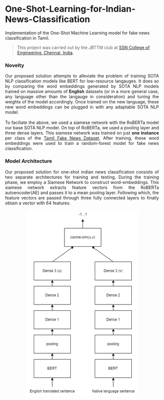 # One-Shot-Learning-for-Indian-News-Classification
Implementation of the One-Shot Machine Learning model for fake news classification in Tamil.
> This project was carried out by the JBTTM club at [SSN College of Engineering, Chennai, India](https://www.ssn.edu.in/college-of-engineering/computer-science-and-engineering-department-ssn-institutions/).


### Novelty
<div style="text-align: justify">
Our proposed solution attempts to alleviate the problem of training SOTA NLP classification models like BERT for low-resource langauges. It does so by comparing the word embeddings generated by SOTA NLP models trained on massive amounts of <b>English</b> datasets (or in a more general case, any language other than the langauge in consideration) and tuning the weights of the model accordingly. Once trained on the new language, these new word embeddings can be plugged in with any adaptable SOTA NLP model.
</div>
<br>
<div style="text-align: justify">
To faciliate the above, we used a siamese network with the RoBERTa model our base SOTA NLP model. On top of RoBERTa, we used a pooling layer and three dense layers. This siamese network was trained on just <b>one instance</b> per class of the <a href='https://github.com/AAnirudh07/Fake-News-Headlines-In-Tamil'>Tamil Fake News Dataset</a>. After training, these word embeddings were used to train a random-forest model for fake news classification. 
</div>


### Model Architecture
<div style="text-align: justify">
Our proposed solution for one-shot indian news classification consists of two separate architectures for training and testing. During the training phase, we employ a Siamese Network to construct word-embeddings. This siamese network extracts feature vectors from the RoBERTa autoencoder(AE) and passes it to a mean pooling layer. Following which, the feature vectors are passed through three fully connected layers to finally obtain a vector with 64 features.
</div>

<p align='center'>
  <img src='https://github.com/AAnirudh07/One-Shot-Learning-for-Indian-News-Classification/blob/main/Code/assets/Siamese-Network-Training.png' style='height: 40%'>
</p>
